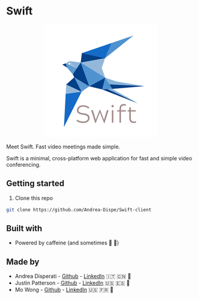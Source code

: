# Swift

<p align="center">
  <img src="assets/readmeswift.png" />
</p>

Meet Swift. Fast video meetings made simple.

Swift is a minimal, cross-platform web application for fast and simple video conferencing.

## Getting started

1. Clone this repo
```bash
git clone https://github.com/Andrea-Dispe/Swift-client
```

## Built with
* Powered by caffeine (and sometimes 🍷 🍻)

## Made by
* Andrea Disperati - [Github](https://github.com/Andrea-Dispe) - [LinkedIn](https://www.linkedin.com/in/andrea-dispe/) 🇮🇹 🇨🇳 🍝
* Justin Patterson - [Github](https://github.com/ajustinpatterson) - [LinkedIn](https://www.linkedin.com/in/ajustinpatterson/) 🇺🇸 🇪🇸 🍦
* Mo Wong - [Github](https://github.com/ommwong) - [LinkedIn](https://www.linkedin.com/in/mowong1) 🇺🇸 🇫🇷 🍜




